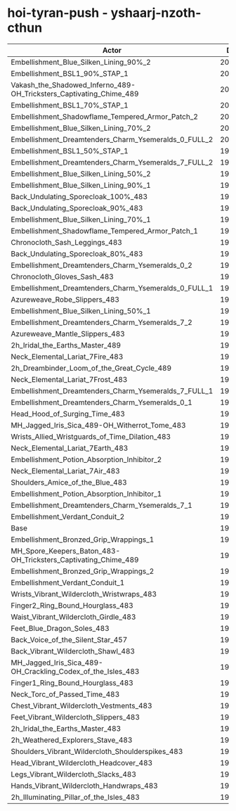 # hoi-tyran-push - yshaarj-nzoth-cthun
| Actor | DPS | Increase |
|---|:---:|:---:|
|Embellishment_Blue_Silken_Lining_90%_2|202735|4.25%|
|Embellishment_BSL1_90%_STAP_1|201813|3.78%|
|Vakash_the_Shadowed_Inferno_489-OH_Tricksters_Captivating_Chime_489|201538|3.63%|
|Embellishment_BSL1_70%_STAP_1|200899|3.31%|
|Embellishment_Shadowflame_Tempered_Armor_Patch_2|200862|3.29%|
|Embellishment_Blue_Silken_Lining_70%_2|200757|3.23%|
|Embellishment_Dreamtenders_Charm_Ysemeralds_0_FULL_2|200096|2.89%|
|Embellishment_BSL1_50%_STAP_1|199899|2.79%|
|Embellishment_Dreamtenders_Charm_Ysemeralds_7_FULL_2|199019|2.34%|
|Embellishment_Blue_Silken_Lining_50%_2|198961|2.31%|
|Embellishment_Blue_Silken_Lining_90%_1|198459|2.05%|
|Back_Undulating_Sporecloak_100%_483|198245|1.94%|
|Back_Undulating_Sporecloak_90%_483|197713|1.67%|
|Embellishment_Blue_Silken_Lining_70%_1|197596|1.61%|
|Embellishment_Shadowflame_Tempered_Armor_Patch_1|197506|1.56%|
|Chronocloth_Sash_Leggings_483|197361|1.49%|
|Back_Undulating_Sporecloak_80%_483|197331|1.47%|
|Embellishment_Dreamtenders_Charm_Ysemeralds_0_2|197120|1.36%|
|Chronocloth_Gloves_Sash_483|196982|1.29%|
|Embellishment_Dreamtenders_Charm_Ysemeralds_0_FULL_1|196974|1.29%|
|Azureweave_Robe_Slippers_483|196671|1.13%|
|Embellishment_Blue_Silken_Lining_50%_1|196618|1.10%|
|Embellishment_Dreamtenders_Charm_Ysemeralds_7_2|196480|1.03%|
|Azureweave_Mantle_Slippers_483|196243|0.91%|
|2h_Iridal_the_Earths_Master_489|196010|0.79%|
|Neck_Elemental_Lariat_7Fire_483|195952|0.76%|
|2h_Dreambinder_Loom_of_the_Great_Cycle_489|195900|0.73%|
|Neck_Elemental_Lariat_7Frost_483|195870|0.72%|
|Embellishment_Dreamtenders_Charm_Ysemeralds_7_FULL_1|195848|0.71%|
|Embellishment_Dreamtenders_Charm_Ysemeralds_0_1|195681|0.62%|
|Head_Hood_of_Surging_Time_483|195593|0.58%|
|MH_Jagged_Iris_Sica_489-OH_Witherrot_Tome_483|195456|0.51%|
|Wrists_Allied_Wristguards_of_Time_Dilation_483|195411|0.48%|
|Neck_Elemental_Lariat_7Earth_483|195221|0.39%|
|Embellishment_Potion_Absorption_Inhibitor_2|195172|0.36%|
|Neck_Elemental_Lariat_7Air_483|195040|0.29%|
|Shoulders_Amice_of_the_Blue_483|194918|0.23%|
|Embellishment_Potion_Absorption_Inhibitor_1|194711|0.12%|
|Embellishment_Dreamtenders_Charm_Ysemeralds_7_1|194698|0.12%|
|Embellishment_Verdant_Conduit_2|194531|0.03%|
|Base|194471|0.00%|
|Embellishment_Bronzed_Grip_Wrappings_1|194458|-0.01%|
|MH_Spore_Keepers_Baton_483-OH_Tricksters_Captivating_Chime_489|194448|-0.01%|
|Embellishment_Bronzed_Grip_Wrappings_2|194444|-0.01%|
|Embellishment_Verdant_Conduit_1|194365|-0.05%|
|Wrists_Vibrant_Wildercloth_Wristwraps_483|194006|-0.24%|
|Finger2_Ring_Bound_Hourglass_483|193956|-0.26%|
|Waist_Vibrant_Wildercloth_Girdle_483|193912|-0.29%|
|Feet_Blue_Dragon_Soles_483|193787|-0.35%|
|Back_Voice_of_the_Silent_Star_457|193772|-0.36%|
|Back_Vibrant_Wildercloth_Shawl_483|193726|-0.38%|
|MH_Jagged_Iris_Sica_489-OH_Crackling_Codex_of_the_Isles_483|193626|-0.43%|
|Finger1_Ring_Bound_Hourglass_483|193460|-0.52%|
|Neck_Torc_of_Passed_Time_483|193454|-0.52%|
|Chest_Vibrant_Wildercloth_Vestments_483|193289|-0.61%|
|Feet_Vibrant_Wildercloth_Slippers_483|193287|-0.61%|
|2h_Iridal_the_Earths_Master_483|193277|-0.61%|
|2h_Weathered_Explorers_Stave_483|193110|-0.70%|
|Shoulders_Vibrant_Wildercloth_Shoulderspikes_483|193091|-0.71%|
|Head_Vibrant_Wildercloth_Headcover_483|193025|-0.74%|
|Legs_Vibrant_Wildercloth_Slacks_483|192918|-0.80%|
|Hands_Vibrant_Wildercloth_Handwraps_483|192628|-0.95%|
|2h_Illuminating_Pillar_of_the_Isles_483|191984|-1.28%|
